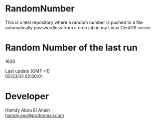 # RandomNumber    
This is a test repository where a random number is pushed to a file automatically passwordless from a cron job in my Linux CentOS server    
# Random Number of the last run   
1620
      
Last update (GMT +1)    
05/23/21 02:00:01
# Developer    
Hamdy Abou El Anein   
hamdy.aea@protonmail.com

